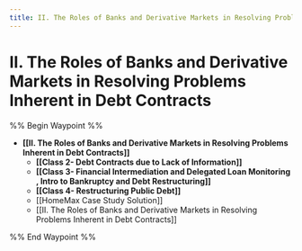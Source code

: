 ```yaml
---
title: II. The Roles of Banks and Derivative Markets in Resolving Problems Inherent in Debt Contracts
---
```


# II. The Roles of Banks and Derivative Markets in Resolving Problems Inherent in Debt Contracts

%% Begin Waypoint %%
- **[[II. The Roles of Banks and Derivative Markets in Resolving Problems Inherent in Debt Contracts]]**
	- **[[Class 2- Debt Contracts due to Lack of Information]]**
	- **[[Class 3- Financial Intermediation and Delegated Loan Monitoring , Intro to Bankruptcy and Debt Restructuring]]**
	- **[[Class 4- Restructuring Public Debt]]**
	- [[HomeMax Case Study Solution]]
	- [[II. The Roles of Banks and Derivative Markets in Resolving Problems Inherent in Debt Contracts]]

%% End Waypoint %%